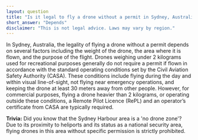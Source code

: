 ```yaml
---
layout: question
title: "Is it legal to fly a drone without a permit in Sydney, Australia?"
short_answer: "Depends"
disclaimer: "This is not legal advice. Laws may vary by region."
---
```


In Sydney, Australia, the legality of flying a drone without a permit depends on several factors including the weight of the drone, the area where it is flown, and the purpose of the flight. Drones weighing under 2 kilograms used for recreational purposes generally do not require a permit if flown in accordance with the standard operating conditions set by the Civil Aviation Safety Authority (CASA). These conditions include flying during the day and within visual line-of-sight, not flying near emergency operations, and keeping the drone at least 30 meters away from other people. However, for commercial purposes, flying a drone heavier than 2 kilograms, or operating outside these conditions, a Remote Pilot Licence (RePL) and an operator’s certificate from CASA are typically required.

**Trivia:** Did you know that the Sydney Harbour area is a 'no drone zone'? Due to its proximity to heliports and its status as a national security area, flying drones in this area without specific permission is strictly prohibited.
